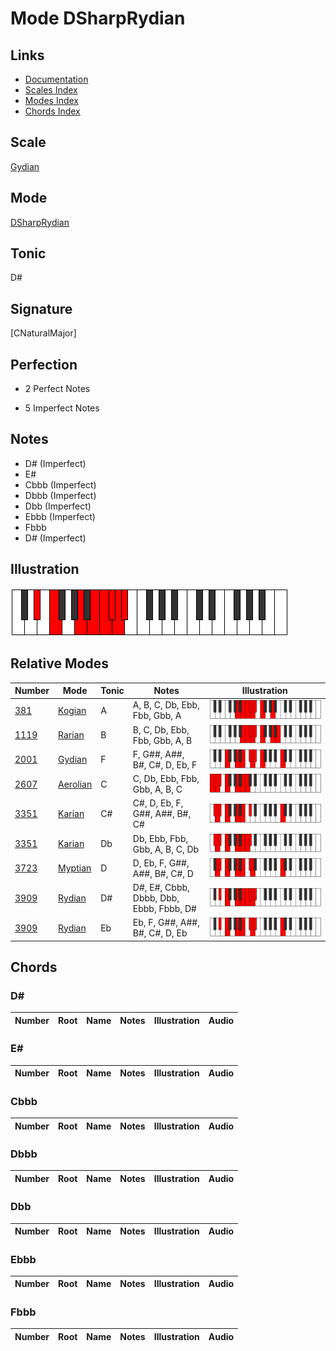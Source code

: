 # Mode DSharpRydian

## Links

- [Documentation](index.md)
- [Scales Index](Scales.md)
- [Modes Index](Modes.md)
- [Chords Index](Chords.md)

## Scale

[Gydian](ScaleGydian.md)

## Mode

[DSharpRydian](ModeDSharpRydian.md)

## Tonic

D#

## Signature

[CNaturalMajor]

## Perfection

 - 2 Perfect Notes

 - 5 Imperfect Notes

## Notes

- D# (Imperfect)
- E#
- Cbbb (Imperfect)
- Dbbb (Imperfect)
- Dbb (Imperfect)
- Ebbb (Imperfect)
- Fbbb
- D# (Imperfect)

## Illustration

![DSharpRydian](ModeDSharpRydian.png)

## Relative Modes

| Number | Mode | Tonic | Notes | Illustration |
|--------|------|-------|-------|--------------|
| [381](https://ianring.com/musictheory/scales/381) | [Kogian](ModeKogian.md) | A | A, B, C, Db, Ebb, Fbb, Gbb, A | ![ANaturalKogian](ModeANaturalKogian.png) |
| [1119](https://ianring.com/musictheory/scales/1119) | [Rarian](ModeRarian.md) | B | B, C, Db, Ebb, Fbb, Gbb, A, B | ![BNaturalRarian](ModeBNaturalRarian.png) |
| [2001](https://ianring.com/musictheory/scales/2001) | [Gydian](ModeGydian.md) | F | F, G##, A##, B#, C#, D, Eb, F | ![FNaturalGydian](ModeFNaturalGydian.png) |
| [2607](https://ianring.com/musictheory/scales/2607) | [Aerolian](ModeAerolian.md) | C | C, Db, Ebb, Fbb, Gbb, A, B, C | ![CNaturalAerolian](ModeCNaturalAerolian.png) |
| [3351](https://ianring.com/musictheory/scales/3351) | [Karian](ModeKarian.md) | C# | C#, D, Eb, F, G##, A##, B#, C# | ![CSharpKarian](ModeCSharpKarian.png) |
| [3351](https://ianring.com/musictheory/scales/3351) | [Karian](ModeKarian.md) | Db | Db, Ebb, Fbb, Gbb, A, B, C, Db | ![DFlatKarian](ModeDFlatKarian.png) |
| [3723](https://ianring.com/musictheory/scales/3723) | [Myptian](ModeMyptian.md) | D | D, Eb, F, G##, A##, B#, C#, D | ![DNaturalMyptian](ModeDNaturalMyptian.png) |
| [3909](https://ianring.com/musictheory/scales/3909) | [Rydian](ModeRydian.md) | D# | D#, E#, Cbbb, Dbbb, Dbb, Ebbb, Fbbb, D# | ![DSharpRydian](ModeDSharpRydian.png) |
| [3909](https://ianring.com/musictheory/scales/3909) | [Rydian](ModeRydian.md) | Eb | Eb, F, G##, A##, B#, C#, D, Eb | ![EFlatRydian](ModeEFlatRydian.png) |

## Chords

### D#

| Number | Root | Name | Notes | Illustration | Audio |
|--------|------|------|-------|--------------|-------|

### E#

| Number | Root | Name | Notes | Illustration | Audio |
|--------|------|------|-------|--------------|-------|

### Cbbb

| Number | Root | Name | Notes | Illustration | Audio |
|--------|------|------|-------|--------------|-------|

### Dbbb

| Number | Root | Name | Notes | Illustration | Audio |
|--------|------|------|-------|--------------|-------|

### Dbb

| Number | Root | Name | Notes | Illustration | Audio |
|--------|------|------|-------|--------------|-------|

### Ebbb

| Number | Root | Name | Notes | Illustration | Audio |
|--------|------|------|-------|--------------|-------|

### Fbbb

| Number | Root | Name | Notes | Illustration | Audio |
|--------|------|------|-------|--------------|-------|

